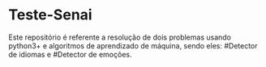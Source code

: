 # Teste-Senai
Este repositório é referente a resolução de dois problemas usando python3+ e algoritmos de aprendizado de máquina, sendo eles: #Detector de idiomas e  #Detector de emoções.
